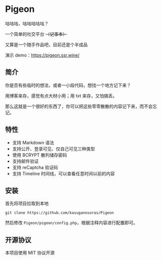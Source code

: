 # Pigeon
咕咕咕，咕咕咕咕咕？

一个简单的社交平台 ~~（记事本）~~

又算是一个随手作品吧，目前还是个半成品

演示 demo：https://pigeon.ssr.wine/

## 简介

你是否有些临时的想法，或者一小段代码，想找一个地方记下来？

用博客来存，感觉有点大材小用；用 txt 来存，又怕搞丢。

那么这就是一个很好的东西了，你可以把这些零零散散的内容记下来，而不会忘记。

## 特性

- 支持 Markdown 语法
- 支持公开、登录可见、仅自己可见三种类型
- 使用 BCRYPT 散列储存密码
- 支持邮件验证
- 支持 reCaptcha 验证码
- 支持 Timeline 时间线，可以查看任意时间以前的内容

## 安装

首先将项目拉取到本地

```
git clone https://github.com/kasuganosoras/Pigeon
```

然后修改 `Pigeon/pigeon/config.php`，根据注释内容进行配置即可。

## 开源协议

本项目使用 MIT 协议开源
